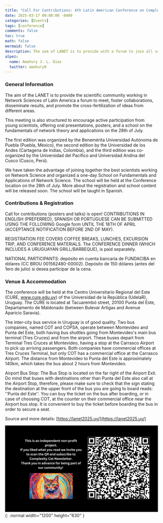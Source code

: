 ```yaml
---
title: "Call For Contributions: 4th Latin American Conference on Complex Networks (LANET)"
date: 2025-03-17 00:00:00 -0400
categories: [Events]
tags: [conference]
comments: false
toc: true
math: false
mermaid: false
description: The aim of LANET is to provide with a forum to join all scientists who are somehow related to the research on Network Science in Latin America. The rapid growth of the field of Network Science in the last two decades has manifested in the form of schools, workshops and conferences in Latin America. However, the creation of LANET as a stable and periodic forum devoted to Network Science will further spur the formation of research groups interested in the field and help to establish it as a discipline across Latin American Universities and Research Institutions.
alpez:
  name: Amahury J. L. Diaz
  twitter: amahury0
---
```

### General Information
The aim of the LANET is to provide the scientific community working in Network Sciences of Latin America a forum to meet, foster collaborations, disseminate results, and promote the cross-fertilization of ideas from different areas.

This meeting is also structured to encourage active participation from young scientists, offering oral presentations, posters, and a school on the fundamentals of network theory and applications on the 28th of July.

The first edition was organized by the Benemérita Universidad Autónoma de Puebla (Puebla, México), the second edition by the Universidad de los Andes (Cartagena de Indias, Colombia), and the third edition was co-organized by the Universidad del Pacífico and Universidad Andina del Cusco (Cusco, Perú).

We have taken the advantage of joining together the best scientists working on Network Science and organized a one-day School on Fundamentals and Applications of Network Science. The school will be held at the Conference location on the 28th of July. More about the registration and school content will be released soon. The school will be taught in Spanish.

### Contributions & Registration
Call for contributions (posters and talks) is open! CONTRIBUTIONS IN ENGLISH (PREFERRED), SPANISH OR PORTUGUESE CAN BE SUBMITTED USING THE FOLLOWING Google form UNTIL THE 18TH OF APRIL (ACCEPTANCE NOTIFICATION BEFORE 2ND OF MAY). 

REGISTRATION FEE COVERS COFFEE BREAKS, LUNCHES, EXCURSION TRIP, AND CONFERENCE MATERIALS. The CONFERENCE DINNER (WHICH INCLUDES A URUGUAYAN GRILL/BARBEQUE), is paid separately.

NATIONAL PARTICIPANTS: depósito en cuenta bancaria de FUNDACIBA en dólares (CC BROU 001562480-00002). Depósito de 150 dólares (antes del 1ero de julio) si desea participar de la cena.

### Venue & Accommodation
The conference will be held at the Centro Universitario Regional del Este (CURE, www.cure.edu.uy) of the Universidad de la República (UdelaR), Uruguay. The CURE is located at Tacuarembó street, 20100 Punta del Este, Departamento de Maldonado (between Bulevar Artigas and Avenue Aparicio Saravia).

The inter-city bus service in Uruguay is of good quality. Two bus companies, named COT and COPSA, operate between Montevideo and Punta del Este, both having bus shuttles going from Montevideo's main bus terminal (Tres Cruces) and from the airport. These buses depart from Terminal Tres Cruces at Montevideo, having a stop at the Carrasco Airport to pick up arriving passengers. Both companies have commercial offices at Tres Cruces Terminal, but only COT has a commercial office at the Carrasco Airport. The distance from Montevideo to Punta del Este is approximately 140km, which takes the bus about 2 hours from Montevideo.

Airport Bus Stop: The Bus Stop is located on the far right of the Airport Exit. Do mind that buses with destinations other than Punta del Este also call at the Airport Stop, therefore, please make sure to check that the sign stating the destination at the upper front of the bus you are going to board reads: ''Punta del Este''. You can buy the ticket on the bus after boarding, or in case of choosing COT, at the counter on their commercial office near the Airport bus stop. It is convenient to buy the ticket before boarding the bus in order to secure a seat.

Source and more details: [https://lanet2025.uy/](https://lanet2025.uy/)

![Desktop View](/assets/img/fix/complexity-cat-newsletter.png){: .normal width="1200" height="630" }
